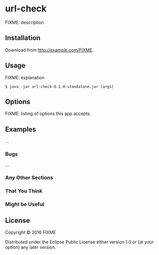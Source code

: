 # url-check

FIXME: description

## Installation

Download from http://example.com/FIXME.

## Usage

FIXME: explanation

    $ java -jar url-check-0.1.0-standalone.jar [args]

## Options

FIXME: listing of options this app accepts.

## Examples

...

### Bugs

...

### Any Other Sections
### That You Think
### Might be Useful

## License

Copyright © 2016 FIXME

Distributed under the Eclipse Public License either version 1.0 or (at
your option) any later version.
